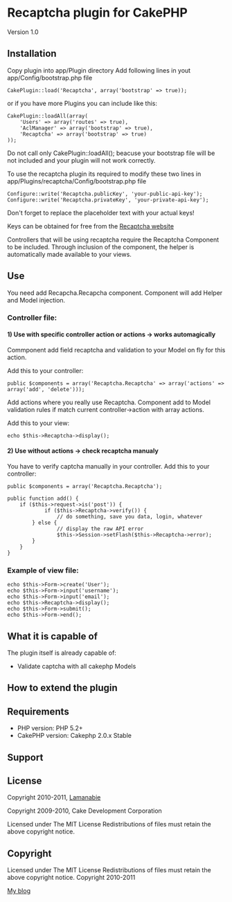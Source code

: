 # Recaptcha plugin for CakePHP #

Version 1.0 

## Installation ##

Copy plugin into app/Plugin directory
Add following lines in yout app/Config/bootstrap.php file

	CakePlugin::load('Recaptcha', array('bootstrap' => true));

or if you have more Plugins you can include like this:
	
	CakePlugin::loadAll(array(
	    'Users' => array('routes' => true),
	    'AclManager' => array('bootstrap' => true),
	    'Recaptcha' => array('bootstrap' => true)
	));

Do not call only CakePlugin::loadAll(); beacuse your bootstrap file will be not included and your plugin will not work correctly.

To use the recaptcha plugin its required to modify these two lines in app/Plugins/recaptcha/Config/bootstrap.php file

	Configure::write('Recaptcha.publicKey', 'your-public-api-key');
	Configure::write('Recaptcha.privateKey', 'your-private-api-key');
	
Don't forget to replace the placeholder text with your actual keys!

Keys can be obtained for free from the [Recaptcha website](http://www.google.com/recaptcha)

Controllers that will be using recaptcha require the Recaptcha Component to be included. Through inclusion of the component, the helper is automatically made available to your views.

## Use ##
You need add Recapcha.Recapcha component.
Component will add Helper and Model injection.

### Controller file: ###

#### 1) Use with specific controller action or actions -> works automagically ####
Commponent add field recaptcha and validation to your Model on fly for this action.

Add this to your controller:

	public $components = array('Recaptcha.Recaptcha' => array('actions' => array('add', 'delete')));
	
Add actions where you really use Recaptcha.
Component add to Model validation rules if match current controller->action with array actions.

Add this to your view:
	
	echo $this->Recaptcha->display();

#### 2) Use without actions -> check recaptcha manualy ####

You have to verify captcha manually in your controller.
Add this to your controller:

	public $components = array('Recaptcha.Recaptcha');
	
	public function add() {
		if ($this->request->is('post')) {
    			if ($this->Recaptcha->verify()) {
       				// do something, save you data, login, whatever
   			} else {
      				// display the raw API error
     				$this->Session->setFlash($this->Recaptcha->error);
  			}
		}
	}
	

### Example of view file: ###
	echo $this->Form->create('User');
	echo $this->Form->input('username');
	echo $this->Form->input('email');
	echo $this->Recaptcha->display();
	echo $this->Form->submit();
	echo $this->Form->end();

## What it is capable of ##

The plugin itself is already capable of:

* Validate captcha with all cakephp Models

## How to extend the plugin ##

## Requirements ##

* PHP version: PHP 5.2+
* CakePHP version: Cakephp 2.0.x Stable

## Support ##

## License ##

Copyright 2010-2011, [Lamanabie](http://cakephp.siotn.eu)

Copyright 2009-2010, Cake Development Corporation

Licensed under The MIT License
Redistributions of files must retain the above copyright notice.

## Copyright ###
Licensed under The MIT License
Redistributions of files must retain the above copyright notice.
Copyright 2010-2011

[My blog](http://cakephp.siotn.eu)
